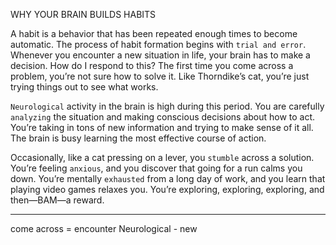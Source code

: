 WHY YOUR BRAIN BUILDS HABITS

A habit is a behavior that has been repeated enough times to become
automatic. The process of habit formation begins with `trial and error`.
Whenever you encounter a new situation in life, your brain has to
make a decision. How do I respond to this? The first time you come
across a problem, you’re not sure how to solve it. Like Thorndike’s cat,
you’re just trying things out to see what works.

`Neurological` activity in the brain is high during this period. You are
carefully `analyzing` the situation and making conscious decisions about
how to act. You’re taking in tons of new information and trying to
make sense of it all. The brain is busy learning the most effective
course of action.

Occasionally, like a cat pressing on a lever, you `stumble` across a
solution. You’re feeling `anxious`, and you discover that going for a run
calms you down. You’re mentally `exhausted` from a long day of work,
and you learn that playing video games relaxes you. You’re exploring,
exploring, exploring, and then—BAM—a reward.

---
come across = encounter
Neurological - new
